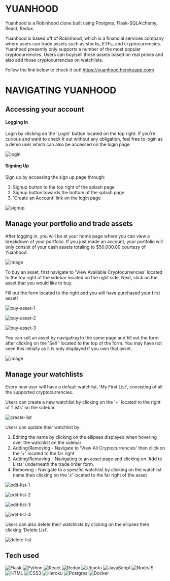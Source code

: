 # YUANHOOD

Yuanhood is a Robinhood clone built using Postgres, Flask-SQLAlchemy, React, Redux.

Yuanhood is based off of Robinhood, which is a financial services company where users can trade assets such as stocks, ETFs, and cryptocurrencies. Yuanhood presently only supports a number of the most popular cryptocurrencies. Users can buy/sell those assets based on real prices and also add those cryptocurrencies on watchlists.

Follow the link below to check it out!
https://yuanhood.herokuapp.com/

# NAVIGATING YUANHOOD
## Accessing your account
#### Logging in
Login by clicking on the 'Login' button located on the top right. If you're curious and want to check it out without any obligation, feel free to login as a demo user which can also be accessed on the login page.


![login](https://user-images.githubusercontent.com/60123981/200235038-15a81c05-5b84-4093-9188-1023090cd71e.png)



#### Signing Up
Sign up by accessing the sign up page through:

 1. Signup button to the top right of the splash page
 2. Signup button towards the bottom of the splash page
 3. 'Create an Account' link on the login page


![signup](https://user-images.githubusercontent.com/60123981/200235047-7e8091f6-e132-44e8-b984-3a54d2f19308.png)


## Manage your portfolio and trade assets
After logging in, you will be at your home page where you can view a breakdown of your portfolio. If you just made an account, your portfolio will only consist of your cash assets totaling to $50,000.00 courtesy of Yuanhood.


![image](https://user-images.githubusercontent.com/60123981/200231316-801419a9-3f73-40ab-8a64-759e8c5ac991.png)



To buy an asset, first navigate to 'View Available Cryptocurrencies' located to the top right of the sidebar located on the right side. Next, click on the asset that you would like to buy.

Fill out the form located to the right and you will have purchased your first asset!


![buy-asset-1](https://user-images.githubusercontent.com/60123981/200235913-6082ad24-cd02-4042-a277-2a0e42ffc660.png)


![buy-asset-2](https://user-images.githubusercontent.com/60123981/200235925-f4cc670f-6c03-4074-86a8-47d81375c813.png)


![buy-asset-3](https://user-images.githubusercontent.com/60123981/200235942-902eafa4-4025-4c53-ac95-af800bfbbf28.png)



You can sell an asset by navigating to the same page and fill out the form after clicking on the 'Sell <symbol>' located to the top of the form. You may have not seen this initially as it is only displayed if you own that asset.


![image](https://user-images.githubusercontent.com/60123981/200231961-6fc2537a-30ad-4b7d-a273-4d40fb6a7744.png)


## Manage your watchlists
Every new user will have a default watchlist, 'My First List', consisting of all the supported cryptocurrencies.

Users can create a new watchlist by clicking on the '+' located to the right of 'Lists' on the sidebar.


![create-list](https://user-images.githubusercontent.com/60123981/200236174-c72d4897-e64d-4ca2-b597-491582b982ae.png)


Users can update their watchlist by:

 1. Editing the name by clicking on the ellipses displayed when hovering over the watchlist on the sidebar
 2. Adding/Removing - Navigate to 'View All Cryptocurrencies' then click on the '+' located to the far right
 3. Adding/Removing - Navigating to an asset page and clicking on 'Add to Lists' underneath the trade order form.
 4. Removing - Navigate to a specific watchlist by clicking on the watchlist name then clicking on the 'x' located to the far right of the asset


![edit-list-1](https://user-images.githubusercontent.com/60123981/200237045-d2a9b809-9d30-40d6-a6d5-ec36cd9ed0f7.png)


![edit-list-2](https://user-images.githubusercontent.com/60123981/200237062-bd995b97-bc5c-44d2-a4f2-15630078f582.png)


![edit-list-3](https://user-images.githubusercontent.com/60123981/200237082-c2893e92-5201-4a7e-bb24-80cf8616a057.png)


![edit-list-4](https://user-images.githubusercontent.com/60123981/200237449-115565d8-fe5a-4b86-9e68-eed2c3745079.png)


Users can also delete their watchlists by clicking on the ellipses then clicking 'Delete List'.


![delete-list](https://user-images.githubusercontent.com/60123981/200237109-dd595a8d-5179-4ea4-aa0b-0c3b84385796.png)


## Tech used
![Flask](https://camo.githubusercontent.com/ea92b069447aaf7b6ed27965700bc66cd0f7a450d0af50e0253e51af05ae73db/68747470733a2f2f696d672e736869656c64732e696f2f62616467652f466c61736b2d4244424442443f7374796c653d666f722d7468652d6261646765266c6f676f3d466c61736b266c6f676f436f6c6f723d626c61636b)
![Python](https://camo.githubusercontent.com/053ff5f8af42deab62b674620537307a2b9d52613eff9901ff014a0d37f3e217/68747470733a2f2f696d672e736869656c64732e696f2f62616467652f507974686f6e2d2532334637444631453f7374796c653d666f722d7468652d6261646765266c6f676f3d507974686f6e266c6f676f436f6c6f723d626c61636b)
![React](https://img.shields.io/badge/react-%2320232a.svg?style=for-the-badge&logo=react&logoColor=%2361DAFB)
![Redux](https://img.shields.io/badge/redux-%23593d88.svg?style=for-the-badge&logo=redux&logoColor=white)
![Ubuntu](https://camo.githubusercontent.com/d6de31463470dd4540e7ece7849e6d38d423825f113ea4ae639f4dcfd0392d82/68747470733a2f2f696d672e736869656c64732e696f2f62616467652f5562756e74752d4539353432303f7374796c653d666f722d7468652d6261646765266c6f676f3d7562756e7475266c6f676f436f6c6f723d7768697465)
![JavaScript](https://img.shields.io/badge/javascript-%23323330.svg?style=for-the-badge&logo=javascript&logoColor=%23F7DF1E)
![NodeJS](https://img.shields.io/badge/node.js-6DA55F?style=for-the-badge&logo=node.js&logoColor=white)
![HTML](https://camo.githubusercontent.com/49fbb99f92674cc6825349b154b65aaf4064aec465d61e8e1f9fb99da3d922a1/68747470733a2f2f696d672e736869656c64732e696f2f62616467652f68746d6c352d2532334533344632362e7376673f7374796c653d666f722d7468652d6261646765266c6f676f3d68746d6c35266c6f676f436f6c6f723d7768697465)
![CSS3](https://camo.githubusercontent.com/e6b67b27998fca3bccf4c0ee479fc8f9de09d91f389cccfbe6cb1e29c10cfbd7/68747470733a2f2f696d672e736869656c64732e696f2f62616467652f637373332d2532333135373242362e7376673f7374796c653d666f722d7468652d6261646765266c6f676f3d63737333266c6f676f436f6c6f723d7768697465)
![Heroku](https://camo.githubusercontent.com/d18f98a93a8ca015503870e592f96dbdf86f41048e9de1fbbbd4b2dcc7c456b1/68747470733a2f2f696d672e736869656c64732e696f2f62616467652f6865726f6b752d2532333433303039382e7376673f7374796c653d666f722d7468652d6261646765266c6f676f3d6865726f6b75266c6f676f436f6c6f723d7768697465)
![Postgres](https://img.shields.io/badge/postgres-%23316192.svg?style=for-the-badge&logo=postgresql&logoColor=white)
![Docker](https://camo.githubusercontent.com/6b7f701cf0bea42833751b754688f1a27b6090fdf90bf2b226addff01be817f0/68747470733a2f2f696d672e736869656c64732e696f2f62616467652f646f636b65722d2532333064623765642e7376673f7374796c653d666f722d7468652d6261646765266c6f676f3d646f636b6572266c6f676f436f6c6f723d7768697465)
